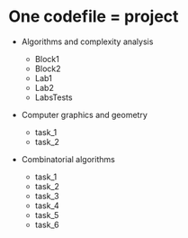 # One codefile = project

* Algorithms and complexity analysis
    * Block1
    * Block2
    * Lab1
    * Lab2
    * LabsTests

* Computer graphics and geometry
    * task_1 
    * task_2

* Сombinatorial algorithms
    * task_1 
    * task_2 
    * task_3 
    * task_4 
    * task_5 
    * task_6 